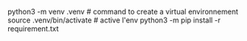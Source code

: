 python3 -m venv .venv # command to create   a virtual environnement
source .venv/bin/activate # active l'env
python3 -m pip install -r requirement.txt

